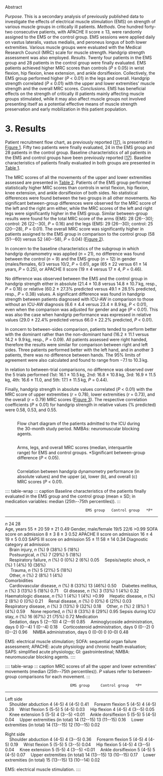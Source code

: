 Abstract

*Purpose*. This is a secondary analysis of previously published data to
investigate the effects of electrical muscle stimulation (EMS) on
strength of various muscle groups in critically ill patients. *Methods*.
One hundred forty-two consecutive patients, with APACHE II score ≥ 13,
were randomly assigned to the EMS or the control group. EMS sessions
were applied daily on vastus lateralis, vastus medialis, and peroneus
longus of both lower extremities. Various muscle groups were evaluated
with the Medical Research Council (MRC) scale for muscle strength.
Handgrip strength assessment was also employed. *Results*. Twenty four
patients in the EMS group and 28 patients in the control group were
finally evaluated. EMS patients achieved higher MRC scores than controls
(*P* ≤ 0.05) in wrist flexion, hip flexion, knee extension, and ankle
dorsiflexion. Collectively, the EMS group performed higher (*P* \< 0.01)
in the legs and overall. Handgrip strength correlated (*P* ≤ 0.01) with
the upper and lower extremities\' muscle strength and the overall MRC
scores. *Conclusions*. EMS has beneficial effects on the strength of
critically ill patients mainly affecting muscle groups stimulated, while
it may also affect muscle groups not involved presenting itself as a
potential effective means of muscle strength preservation and early
mobilization in this patient population.

# 3. Results

Patient recruitment flow chart, as previously reported \[[17](#)\], is
presented in [Figure 1](#). Fifty two patients were finally evaluated,
24 in the EMS group and 28 patients in the control group. Baseline
characteristics of all patients in the EMS and control groups have been
previously reported \[[17](#)\]. Baseline characteristics of patients
finally evaluated in both groups are presented in [Table 1](#).

The MRC scores of all the movements of the upper and lower extremities
assessed are presented in [Table 2](#). Patients of the EMS group
performed statistically higher MRC scores than controls in wrist
flexion, hip flexion, knee extension, and ankle dorsiflexion of both
sides. No statistical differences were found between the two groups in
all other movements. No significant between-group differences were
observed for the MRC score of the left and the right arm either, while
the MRC scores of the left and right legs were significantly higher in
the EMS group. Similar between-group results were found for the total
MRC score of the arms (EMS: 28 (26--30); control: 26 (22--30), *P* =
0.16) and the legs (EMS: 29 (26--30); control: 25 (20--28), *P* = 0.01).
The overall MRC score was significantly higher in patients assigned to
the EMS group in comparison to the control group (58 (51--60) versus 52
(40--58), *P* = 0.04) ([Figure 2](#)).

In concern to the baseline characteristics of the subgroup in which
handgrip dynamometry was applied (*n* = 21), no difference was found
between the control (*n* = 9) and the EMS group (*n* = 12) in gender
(males/females, 6/3 versus 10/2, *P* = 0.61), age (65 ± 22 versus 61 ±
14 years, *P* = 0.25), or APACHE II score (19 ± 4 versus 17 ± 4, *P* =
0.46).

No difference was observed between the EMS and the control group in
handgrip strength either in absolute (21.4 ± 10.8 versus 14.8 ± 10.7 kg,
resp., *P* = 0.18) or relative (60.2 ± 27.3% predicted versus 49.1 ±
28.5% predicted, resp., *P* = 0.38) values. A significant difference was
found in handgrip strength between patients diagnosed with ICU-AW in
comparison to those without an ICU-AW diagnosis (6.6 ± 4.4 versus 23.4 ±
8.9 kg, *P* \< 0.01), even when the comparison was adjusted for gender
and age (*P* \< 0.01). This was also the case when handgrip performance
was expressed in relative values (29.0 ± 22.4% predicted versus 66.0 ±
22.2% predicted, *P* \< 0.01).

In concern to between-sides comparison, patients tended to perform
better with the dominant rather than the non-dominant hand (16.2 ± 11.1
versus 14.2 ± 9.9 kg, resp., *P* = 0.09). All patients assessed were
right handed, therefore the results were similar for comparison between
right and left sides. Three patients performed better with the left
hand, and in another 3 patients, there was no difference between hands.
The 95% limits of agreement were also calculated and found to range from
−7.1 to 10.3 kg.

In relation to between-trial comparisons, no difference was observed
over the 5 trials performed (1st: 16.1 ± 10.5 kg, 2nd: 16.8 ± 10.8 kg,
3rd: 16.9 ± 11.5 kg, 4th: 16.6 ± 11.0, and 5th: 17.1 ± 11.5 kg, *P* =
0.44).

Finally, handgrip strength in absolute values correlated (*P* \< 0.01)
with the MRC score of upper extremities (*r* = 0.78), lower extremities
(*r* = 0.73), and the overall (*r* = 0.79) MRC scores ([Figure 3](#)).
The respective correlation coefficients (*P* ≤ 0.01) for handgrip
strength in relative values (% predicted) were 0.58, 0.53, and 0.55.

<figure>
<p><img src="" /></p>
<figcaption>Flow chart diagram of the patients admitted to the ICU
during the 30-month study period. NMBAs: neuromuscular blocking
agents.</figcaption>
</figure>

<figure>
<p><img src="" /></p>
<figcaption>Arms, legs, and overall MRC scores (median, interquartile
range) for EMS and control groups. *Significant between-group difference
(<em>P</em> &lt; 0.05).</figcaption>
</figure>

<figure>
<p><img src="" /></p>
<figcaption>Correlation between handgrip dynamometry performance (in
absolute values) and the upper (a), lower (b), and overall (c) MRC
scores (<em>P</em> &lt; 0.01).</figcaption>
</figure>

:::: table-wrap
::: caption
Baseline characteristics of the patients finally evaluated in the EMS
group and the control group (mean ± SD; in medication variables: median
(25th--75th percentiles)).
:::

                                         EMS group   Control group   *P*
  -------------------------------------- ----------- --------------- --------
  *n*                                    24          28              
  Age, years                             55 ± 20     59 ± 21         0.49
  Gender, male/female                    19/5        22/6            \>0.99
  SOFA score on admission                8 ± 3       8 ± 3           0.52
  APACHE II score on admission           16 ± 4      19 ± 5          0.03
  SAPS III score on admission            55 ± 11     58 ± 14         0.34
  Diagnostic category at admission                                   
   Brain injury, *n* (%)                 9 (38%)     5 (18%)         
   Postsurgical, *n* (%)                 7 (29%)     5 (18%)         
   Respiratory failure, *n* (%)          0 (0%)      2 (6%)          0.05
   Sepsis/septic shock, *n* (%)          1 (4%)      10 (36%)        
    Trauma, *n* (%)                      5 (21%)     5 (18%)         
   Other, *n* (%)                        2 (8%)      1 (4%)          
  Comorbidities                                                      
   Cardiovascular disease, *n* (%)       8 (33%)     13 (46%)        0.50
   Diabetes mellitus, *n* (%)            3 (13%)     5 (18%)         0.71
   GI disease, *n* (%)                   3 (13%)     1 (4%)          0.32
   Haematologic disease, *n* (%)         1 (4%)      1 (4%)          \>0.99
   Hepatic disease, *n* (%)              2 (8%)      0 (0%)          0.21
   Renal disease, *n* (%)                0 (0%)      6 (21%)         0.03
   Respiratory disease, *n* (%)          3 (13%)     9 (32%)         0.18
   Other, *n* (%)                        2 (8%)      1 (4%)          0.59
   None reported, *n* (%)                8 (33%)     8 (29%)         0.95
  Sepsis during ICU stay, *n* (%)        16 (67%)    21 (75%)        0.72
  Medication                                                         
   Sedation, days                        5 (2--10)   4 (2--9)        0.85
   Aminoglycoside administration, days   0 (0--4)    1 (0--4)        0.18
   Corticosteroid administration, days   0 (0--2)    0 (0--2)        0.96
   NMBA administration, days             0 (0-0)     0 (0-0)         0.48

EMS: electrical muscle stimulation; SOFA: sequential organ failure
assessment; APACHE: acute physiology and chronic health evaluation;
SAPS: simplified acute physiology; GI: gastrointestinal; NMBA:
neuromuscular blocking agents.
::::

:::: table-wrap
::: caption
MRC scores of all the upper and lower extremities\' movements (median
(25th--75th percentiles)). *P* values refer to between-group comparisons
for each movement.
:::

                                  EMS group     Control group   *P*
  ------------------------------- ------------- --------------- --------
  Left side                                                     
   Shoulder abduction             4 (4-5)       4 (4-5)         0.41
   Forearm flexion                5 (4-5)       4 (4-5)         0.26
   Wrist flexion                  5 (5-5)       5 (4-5)         0.03
   Hip flexion                    4 (4-5)       4 (3--5)        0.05
   Knee extension                 5 (5-5)       4 (3--5)        \<0.01
   Ankle dorsiflexion             5 (5-5)       5 (4-5)         0.04
   Upper extremities (in total)   14 (12--15)   13 (11--15)     0.16
   Lower extremities (in total)   14 (13--15)   12 (10--15)     0.02
                                                                
  Right side                                                    
   Shoulder abduction             4 (4-5)       4 (3--5)        0.36
   Forearm flexion                5 (4-5)       4 (4-5)         0.19
   Wrist flexion                  5 (5-5)       5 (3--5)        0.04
   Hip flexion                    5 (4-5)       4 (3--5)        0.04
   Knee extension                 5 (5-5)       4 (3--5)        \<0.01
   Ankle dorsiflexion             5 (4-5)       5 (4-5)         0.07
   Upper extremities (in total)   14 (13--15)   13 (10--15)     0.17
   Lower extremities (in total)   15 (13--15)   13 (10--14)     0.02

EMS: electrical muscle stimulation.
::::
